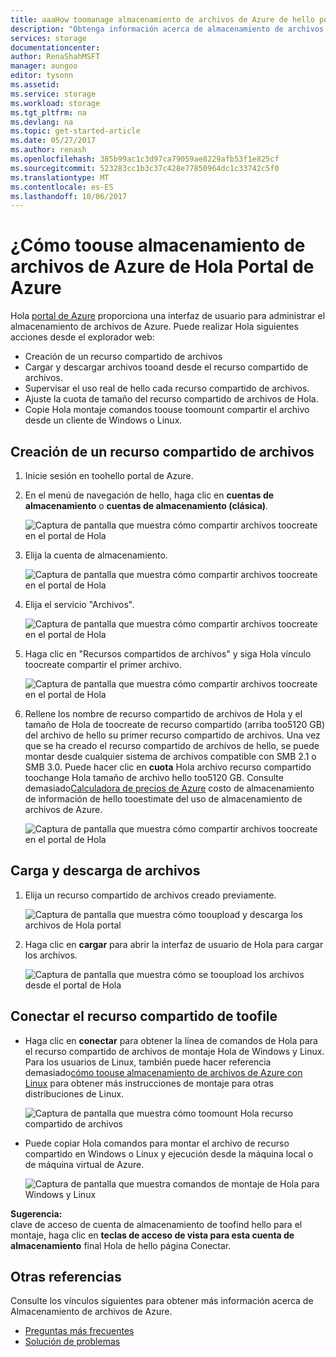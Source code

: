 ```yaml
---
title: aaaHow toomanage almacenamiento de archivos de Azure de hello portal de Azure | Documentos de Microsoft
description: "Obtenga información acerca de almacenamiento de archivos de Azure de toouse hello toomanage de portal de Azure."
services: storage
documentationcenter: 
author: RenaShahMSFT
manager: aungoo
editor: tysonn
ms.assetid: 
ms.service: storage
ms.workload: storage
ms.tgt_pltfrm: na
ms.devlang: na
ms.topic: get-started-article
ms.date: 05/27/2017
ms.author: renash
ms.openlocfilehash: 385b99ac1c3d97ca79059ae8229afb53f1e825cf
ms.sourcegitcommit: 523283cc1b3c37c428e77850964dc1c33742c5f0
ms.translationtype: MT
ms.contentlocale: es-ES
ms.lasthandoff: 10/06/2017
---
```

# <a name="how-toouse-azure-file-storage-from-hello-azure-portal"></a>¿Cómo toouse almacenamiento de archivos de Azure de Hola Portal de Azure
Hola [portal de Azure](https://portal.azure.com) proporciona una interfaz de usuario para administrar el almacenamiento de archivos de Azure. Puede realizar Hola siguientes acciones desde el explorador web:

* Creación de un recurso compartido de archivos
* Cargar y descargar archivos tooand desde el recurso compartido de archivos.
* Supervisar el uso real de hello cada recurso compartido de archivos.
* Ajuste la cuota de tamaño del recurso compartido de archivos de Hola.
* Copie Hola montaje comandos toouse toomount compartir el archivo desde un cliente de Windows o Linux.

## <a name="create-file-share"></a>Creación de un recurso compartido de archivos
1. Inicie sesión en toohello portal de Azure.
2. En el menú de navegación de hello, haga clic en **cuentas de almacenamiento** o **cuentas de almacenamiento (clásica)**.
    
    ![Captura de pantalla que muestra cómo compartir archivos toocreate en el portal de Hola](media/storage-file-how-to-use-files-portal/use-files-portal-create-file-share1.png)

3. Elija la cuenta de almacenamiento.

    ![Captura de pantalla que muestra cómo compartir archivos toocreate en el portal de Hola](media/storage-file-how-to-use-files-portal/use-files-portal-create-file-share2.png)

4. Elija el servicio "Archivos".

    ![Captura de pantalla que muestra cómo compartir archivos toocreate en el portal de Hola](media/storage-file-how-to-use-files-portal/use-files-portal-create-file-share3.png)

5. Haga clic en "Recursos compartidos de archivos" y siga Hola vínculo toocreate compartir el primer archivo.

    ![Captura de pantalla que muestra cómo compartir archivos toocreate en el portal de Hola](media/storage-file-how-to-use-files-portal/use-files-portal-create-file-share4.png)

6. Rellene los nombre de recurso compartido de archivos de Hola y el tamaño de Hola de toocreate de recurso compartido (arriba too5120 GB) del archivo de hello su primer recurso compartido de archivos. Una vez que se ha creado el recurso compartido de archivos de hello, se puede montar desde cualquier sistema de archivos compatible con SMB 2.1 o SMB 3.0. Puede hacer clic en **cuota** Hola archivo recurso compartido toochange Hola tamaño de archivo hello too5120 GB. Consulte demasiado[Calculadora de precios de Azure](https://azure.microsoft.com/pricing/calculator/) costo de almacenamiento de información de hello tooestimate del uso de almacenamiento de archivos de Azure.

    ![Captura de pantalla que muestra cómo compartir archivos toocreate en el portal de Hola](media/storage-file-how-to-use-files-portal/use-files-portal-create-file-share5.png)

## <a name="upload-and-download-files"></a>Carga y descarga de archivos
1. Elija un recurso compartido de archivos creado previamente.

    ![Captura de pantalla que muestra cómo tooupload y descarga los archivos de Hola portal](media/storage-file-how-to-use-files-portal/use-files-portal-upload-file1.png)

2. Haga clic en **cargar** para abrir la interfaz de usuario de Hola para cargar los archivos.

    ![Captura de pantalla que muestra cómo se tooupload los archivos desde el portal de Hola](media/storage-file-how-to-use-files-portal/use-files-portal-upload-file2.png)

## <a name="connect-toofile-share"></a>Conectar el recurso compartido de toofile
-  Haga clic en **conectar** para obtener la línea de comandos de Hola para el recurso compartido de archivos de montaje Hola de Windows y Linux. Para los usuarios de Linux, también puede hacer referencia demasiado[cómo toouse almacenamiento de archivos de Azure con Linux](storage-how-to-use-files-linux.md) para obtener más instrucciones de montaje para otras distribuciones de Linux.

    ![Captura de pantalla que muestra cómo toomount Hola recurso compartido de archivos](media/storage-file-how-to-use-files-portal/use-files-portal-connect.png)
-  Puede copiar Hola comandos para montar el archivo de recurso compartido en Windows o Linux y ejecución desde la máquina local o de máquina virtual de Azure.

    ![Captura de pantalla que muestra comandos de montaje de Hola para Windows y Linux](media/storage-file-how-to-use-files-portal/use-files-portal-show-mount-commands.png)

**Sugerencia:**  
clave de acceso de cuenta de almacenamiento de toofind hello para el montaje, haga clic en **teclas de acceso de vista para esta cuenta de almacenamiento** final Hola de hello página Conectar.

## <a name="see-also"></a>Otras referencias
Consulte los vínculos siguientes para obtener más información acerca de Almacenamiento de archivos de Azure.

* [Preguntas más frecuentes](storage-files-faq.md)
* [Solución de problemas](storage-troubleshoot-file-connection-problems.md)
